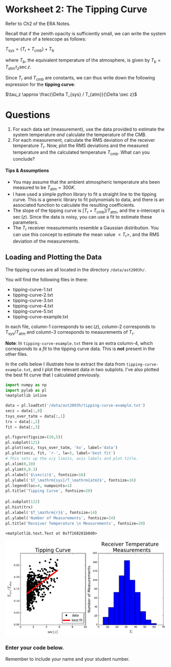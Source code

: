 
# Worksheet 2: The Tipping Curve

Refer to Ch2 of the ERA Notes. 

Recall that if the zenith opacity is sufficiently small, we can write the system temperature of a telescope as follows:

$T_\mathrm{sys} = (T_\mathrm{r} + T_\mathrm{cmb})+T_\mathrm{b}$

where $T_b$, the equivalent temperature of the atmosphere, is given by $T_b=T_{atm} \tau_z \sec z$.

Since $T_r$ and $T_{cmb}$ are constants, we can thus write down the following expression for the **tipping curve**:

$\tau_z \approx \frac{\Delta T_{sys} / T_{atm}}{\Delta \sec z}$

# Questions

1. For each data set (measurement), use the data provided to estimate the system temperature _and_ calculate the temperature of the CMB.
2. For each measurement, calculate the RMS deviation of the receiver temperature $T_\mathrm{r}$. Now, plot the RMS deviations and the measured temperature and the calculated temperature $T_\mathrm{cmb}$. What can you conclude?

#### Tips & Assumptions
* You may assume that the ambient atmospheric temperature ahs been measured to be $T_\mathrm{atm}=300K$.
* I have used a simple python library to fit a straight line to the tipping curve. This is a generic library to fit polynomials to data, and there is an associated function to calculate the resulting coefficients. 
* The slope of the tipping curve is $[T_\mathrm{r}+T_\mathrm{cmb}]/T_\mathrm{atm}$, and the x-intercept is $\sec(z)$. Since the data is noisy, you can use a fit to estimate these parameters.
* The $T_\mathrm{r}$ receiver measurements resemble a Gaussian distribution. You can use this concept to estimate the mean value $<T_\mathrm{r}>$, and the RMS deviation of the measurements.

## Loading and Plotting the Data

The tipping curves are all located in the directory `/data/ast2003h/`. 

You will find the following files in there:

* tipping-curve-1.txt
* tipping-curve-2.txt
* tipping-curve-3.txt
* tipping-curve-4.txt
* tipping-curve-5.txt
* tipping-curve-example.txt

In each file, column-1 corresponds to $\sec(z)$, column-2 corresponds to $T_\mathrm{sys}/T_\mathrm{atm}$ and column-3 corresponds to measurements of $T_\mathrm{r}$.

**Note**: In `tipping-curve-example.txt` there is an extra column-4, which corresponds to a _fit_ to the tipping curve data. This is **not** present in the other files.

In the cells below I illustrate how to extract the data from `tipping-curve-example.txt`, and I plot the relevant data in two subplots. I've also plotted the best fit curve that I calculated previously. 


```python
import numpy as np
import pylab as pl
%matplotlib inline
```


```python
data = pl.loadtxt('/data/ast2003h/tipping-curve-example.txt')
secz = data[:,0]
tsys_over_tatm = data[:,1]
trx = data[:,2]
fit = data[:,3]
```


```python
pl.figure(figsize=(10,5))
pl.subplot(121)
pl.plot(secz, tsys_over_tatm, 'ko', label='data')
pl.plot(secz, fit, 'r-', lw=5, label='best fit')
# This sets up the x/y limits, axis labels and plot title.
pl.xlim(0,10)
pl.ylim(0,0.3)
pl.xlabel('$\sec(z)$', fontsize=16)
pl.ylabel('$T_\mathrm{sys}/T_\mathrm{atm}$', fontsize=16)
pl.legend(loc=4, numpoints=1)
pl.title('Tipping Curve', fontsize=20)

pl.subplot(122)
pl.hist(trx)
pl.xlabel('$T_\mathrm{r}$', fontsize=14)
pl.ylabel('Number of Measurements', fontsize=14)
pl.title('Receiver Temperature \n Measurements', fontsize=20)
```




    <matplotlib.text.Text at 0x7f168281b0d0>




![png](tipping-curve-worksheet_files/tipping-curve-worksheet_4_1.png)


### Enter your code below. 

Remember to include your name and your student number.


```python

```
